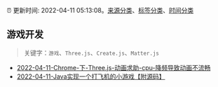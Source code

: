 :alarm_clock: 更新时间: 2022-04-11 05:13:08。[来源分类](../README.md)、[标签分类](../TAGS.md)、[时间分类](../TIMELINE.md)

## 游戏开发


> 关键字：`游戏`、`Three.js`、`Create.js`、`Matter.js`



- [2022-04-11-Chrome-下-Three.js-动画求助-cpu-降频导致动画不流畅](https://www.v2ex.com/t/846238) 
- [2022-04-11-Java实现一个打飞机的小游戏【附源码】](https://toutiao.io/k/5ss7kqc) 